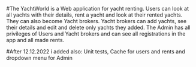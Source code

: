 #The YachtWorld is a Web application for yacht renting. Users can look at all yachts with their details, rent a yacht and look at their rented yachts. They can also become Yacht brokers. Yacht brokers can add yachts, see their details and edit and delete only yachts they added. The Admin has all privileges of Users and Yacht brokers and can see all registrations in the app and all made rents.

#After 12.12.2022 i added also: Unit tests, Cache for users and rents and dropdown menu for Admin